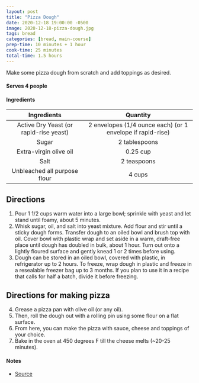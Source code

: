 ```yaml
---
layout: post
title: "Pizza Dough"
date: 2020-12-18 19:00:00 -0500
image: 2020-12-18-pizza-dough.jpg
tags: bread
categories: [bread, main-course]
prep-time: 10 minutes + 1 hour
cook-time: 25 minutes
total-time: 1.5 hours
---
```


Make some pizza dough from scratch and add toppings as desired.

#### Serves 4 people

#### Ingredients

|               Ingredients              |                          Quantity                          |
|:--------------------------------------:|:----------------------------------------------------------:|
| Active Dry Yeast (or rapid-rise yeast) | 2 envelopes (1/4 ounce each) (or 1 envelope if rapid-rise) |
|                  Sugar                 |                        2 tablespoons                       |
|         Extra-virgin olive oil         |                          0.25 cup                          |
|                  Salt                  |                         2 teaspoons                        |
|      Unbleached all purpose flour      |                           4 cups                           |

## Directions

1. Pour 1 1/2 cups warm water into a large bowl; sprinkle with yeast and let stand until foamy, about 5 minutes.
2. Whisk sugar, oil, and salt into yeast mixture. Add flour and stir until a sticky dough forms. Transfer dough to an oiled bowl and brush top with oil. Cover bowl with plastic wrap and set aside in a warm, draft-free place until dough has doubled in bulk, about 1 hour. Turn out onto a lightly floured surface and gently knead 1 or 2 times before using.
3. Dough can be stored in an oiled bowl, covered with plastic, in refrigerator up to 2 hours. To freeze, wrap dough in plastic and freeze in a resealable freezer bag up to 3 months. If you plan to use it in a recipe that calls for half a batch, divide it before freezing.

## Directions for making pizza

4. Grease a pizza pan with olive oil (or any oil).
5. Then, roll the dough out with a rolling pin using some flour on a flat surface.
6. From here, you can make the pizza with sauce, cheese and toppings of your choice.
7. Bake in the oven at 450 degrees F till the cheese melts (~20-25 minutes).

#### Notes

* [Source](https://www.marthastewart.com/332275/basic-pizza-dough)